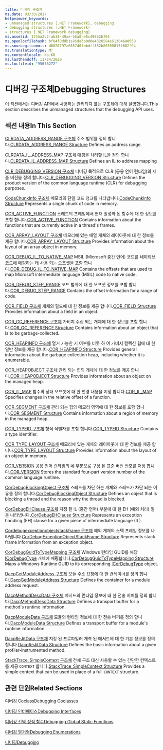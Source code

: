 ```yaml
---
title: 디버깅 구조체
ms.date: 03/30/2017
helpviewer_keywords:
- unmanaged structures [.NET Framework], debugging
- debugging structures [.NET Framework]
- structures [.NET Framework debugging]
ms.assetid: 173ba2c2-ab34-49ae-b6a8-e5c49882bf05
ms.openlocfilehash: bf84f8ddb1e86da3b9d0e4326584e61304640558
ms.sourcegitcommit: d8020797a6657d0fbbdff362b80300815f682f94
ms.translationtype: MT
ms.contentlocale: ko-KR
ms.lasthandoff: 11/24/2020
ms.locfileid: "95676272"
---
```

# <a name="debugging-structures"></a><span data-ttu-id="ec5ce-102">디버깅 구조체</span><span class="sxs-lookup"><span data-stu-id="ec5ce-102">Debugging Structures</span></span>

<span data-ttu-id="ec5ce-103">이 섹션에서는 디버깅 API에서 사용하는 관리되지 않는 구조체에 대해 설명합니다.</span><span class="sxs-lookup"><span data-stu-id="ec5ce-103">This section describes the unmanaged structures that the debugging API uses.</span></span>

## <a name="in-this-section"></a><span data-ttu-id="ec5ce-104">섹션 내용</span><span class="sxs-lookup"><span data-stu-id="ec5ce-104">In This Section</span></span>

 <span data-ttu-id="ec5ce-105">[CLRDATA_ADDRESS_RANGE 구조체](clrdata-address-range-structure.md) 주소 범위를 정의 합니다.</span><span class="sxs-lookup"><span data-stu-id="ec5ce-105">[CLRDATA_ADDRESS_RANGE Structure](clrdata-address-range-structure.md) Defines an address range.</span></span>

 <span data-ttu-id="ec5ce-106">[CLRDATA_IL_ADDRESS_MAP 구조체](clrdata-il-address-map-structure.md) 매핑을 처리할 IL을 정의 합니다.</span><span class="sxs-lookup"><span data-stu-id="ec5ce-106">[CLRDATA_IL_ADDRESS_MAP Structure](clrdata-il-address-map-structure.md) Defines an IL to address mapping</span></span>

 <span data-ttu-id="ec5ce-107">[CLR_DEBUGGING_VERSION 구조체](clr-debugging-version-structure.md) 디버깅 목적으로 CLR (공용 언어 런타임)의 제품 버전을 정의 합니다.</span><span class="sxs-lookup"><span data-stu-id="ec5ce-107">[CLR_DEBUGGING_VERSION Structure](clr-debugging-version-structure.md) Defines the product version of the common language runtime (CLR) for debugging purposes.</span></span>

 <span data-ttu-id="ec5ce-108">[CodeChunkInfo 구조체](codechunkinfo-structure.md) 메모리의 단일 코드 청크를 나타냅니다.</span><span class="sxs-lookup"><span data-stu-id="ec5ce-108">[CodeChunkInfo Structure](codechunkinfo-structure.md) Represents a single chunk of code in memory.</span></span>

 <span data-ttu-id="ec5ce-109">[COR_ACTIVE_FUNCTION](cor-active-function-structure.md) 스레드의 프레임에서 현재 활성화 된 함수에 대 한 정보를 포함 합니다.</span><span class="sxs-lookup"><span data-stu-id="ec5ce-109">[COR_ACTIVE_FUNCTION](cor-active-function-structure.md) Contains information about the functions that are currently active in a thread's frames.</span></span>

 <span data-ttu-id="ec5ce-110">[COR_ARRAY_LAYOUT 구조체](cor-array-layout-structure.md) 메모리에 있는 배열 개체의 레이아웃에 대 한 정보를 제공 합니다.</span><span class="sxs-lookup"><span data-stu-id="ec5ce-110">[COR_ARRAY_LAYOUT Structure](cor-array-layout-structure.md) Provides information about the layout of an array object in memory.</span></span>

 <span data-ttu-id="ec5ce-111">[COR_DEBUG_IL_TO_NATIVE_MAP](cor-debug-il-to-native-map-structure.md) MSIL (Microsoft 중간 언어) 코드를 네이티브 코드에 매핑하는 데 사용 되는 오프셋을 포함 합니다.</span><span class="sxs-lookup"><span data-stu-id="ec5ce-111">[COR_DEBUG_IL_TO_NATIVE_MAP](cor-debug-il-to-native-map-structure.md) Contains the offsets that are used to map Microsoft intermediate language (MSIL) code to native code.</span></span>

 <span data-ttu-id="ec5ce-112">[COR_DEBUG_STEP_RANGE](cor-debug-step-range-structure.md) 코드 범위에 대 한 오프셋 정보를 포함 합니다.</span><span class="sxs-lookup"><span data-stu-id="ec5ce-112">[COR_DEBUG_STEP_RANGE](cor-debug-step-range-structure.md) Contains the offset information for a range of code.</span></span>

 <span data-ttu-id="ec5ce-113">[COR_FIELD 구조체](cor-field-structure.md) 개체의 필드에 대 한 정보를 제공 합니다.</span><span class="sxs-lookup"><span data-stu-id="ec5ce-113">[COR_FIELD Structure](cor-field-structure.md) Provides information about a field in an object.</span></span>

 <span data-ttu-id="ec5ce-114">[COR_GC_REFERENCE 구조체](cor-gc-reference-structure.md) 가비지 수집 되는 개체에 대 한 정보를 포함 합니다.</span><span class="sxs-lookup"><span data-stu-id="ec5ce-114">[COR_GC_REFERENCE Structure](cor-gc-reference-structure.md) Contains information about an object that is to be garbage-collected.</span></span>

 <span data-ttu-id="ec5ce-115">[COR_HEAPINFO 구조체](cor-heapinfo-structure.md) 열거 가능한 지 여부를 비롯 하 여 가비지 컬렉션 힙에 대 한 일반 정보를 제공 합니다.</span><span class="sxs-lookup"><span data-stu-id="ec5ce-115">[COR_HEAPINFO Structure](cor-heapinfo-structure.md) Provides general information about the garbage collection heap, including whether it is enumerable.</span></span>

 <span data-ttu-id="ec5ce-116">[COR_HEAPOBJECT 구조체](cor-heapobject-structure.md) 관리 되는 힙의 개체에 대 한 정보를 제공 합니다.</span><span class="sxs-lookup"><span data-stu-id="ec5ce-116">[COR_HEAPOBJECT Structure](cor-heapobject-structure.md) Provides information about an object on the managed heap.</span></span>

 <span data-ttu-id="ec5ce-117">[COR_IL_MAP](cor-il-map-structure.md) 함수의 상대 오프셋에 대 한 변경 내용을 지정 합니다.</span><span class="sxs-lookup"><span data-stu-id="ec5ce-117">[COR_IL_MAP](cor-il-map-structure.md) Specifies changes in the relative offset of a function.</span></span>

 <span data-ttu-id="ec5ce-118">[COR_SEGMENT 구조체](cor-segment-structure.md) 관리 되는 힙의 메모리 영역에 대 한 정보를 포함 합니다.</span><span class="sxs-lookup"><span data-stu-id="ec5ce-118">[COR_SEGMENT Structure](cor-segment-structure.md) Contains information about a region of memory in the managed heap.</span></span>

 <span data-ttu-id="ec5ce-119">[COR_TYPEID 구조체](cor-typeid-structure.md) 형식 식별자를 포함 합니다.</span><span class="sxs-lookup"><span data-stu-id="ec5ce-119">[COR_TYPEID Structure](cor-typeid-structure.md) Contains a type identifier.</span></span>

 <span data-ttu-id="ec5ce-120">[COR_TYPE_LAYOUT 구조체](cor-type-layout-structure.md) 메모리에 있는 개체의 레이아웃에 대 한 정보를 제공 합니다.</span><span class="sxs-lookup"><span data-stu-id="ec5ce-120">[COR_TYPE_LAYOUT Structure](cor-type-layout-structure.md) Provides information about the layout of an object in memory.</span></span>

 <span data-ttu-id="ec5ce-121">[COR_VERSION](cor-version-structure.md) 공용 언어 런타임의 네 부분으로 구성 된 표준 버전 번호를 저장 합니다.</span><span class="sxs-lookup"><span data-stu-id="ec5ce-121">[COR_VERSION](cor-version-structure.md) Stores the standard four-part version number of the common language runtime.</span></span>

 <span data-ttu-id="ec5ce-122">[CorDebugBlockingObject 구조체](cordebugblockingobject-structure.md) 스레드를 차단 하는 개체와 스레드가 차단 되는 이유를 정의 합니다.</span><span class="sxs-lookup"><span data-stu-id="ec5ce-122">[CorDebugBlockingObject Structure](cordebugblockingobject-structure.md) Defines an object that is blocking a thread and the reason why the thread is blocked.</span></span>

 <span data-ttu-id="ec5ce-123">[CorDebugEHClause 구조체](cordebugehclause-structure.md) 지정 된 IL (중간 언어) 부분에 대 한 EH (예외 처리) 절을 나타냅니다.</span><span class="sxs-lookup"><span data-stu-id="ec5ce-123">[CorDebugEHClause Structure](cordebugehclause-structure.md) Represents an exception handling (EH) clause for a given piece of intermediate language (IL).</span></span>

 <span data-ttu-id="ec5ce-124">[Cordebugexceptionobjectstackframe 구조체](cordebugexceptionobjectstackframe-structure.md) 예외 개체의 스택 프레임 정보를 나타냅니다.</span><span class="sxs-lookup"><span data-stu-id="ec5ce-124">[CorDebugExceptionObjectStackFrame Structure](cordebugexceptionobjectstackframe-structure.md) Represents stack frame information from an exception object.</span></span>

 <span data-ttu-id="ec5ce-125">[CorDebugGuidToTypeMapping 구조체](cordebugguidtotypemapping-structure.md) Windows 런타임 GUID를 해당 [ICorDebugType](icordebugtype-interface.md) 개체에 매핑합니다.</span><span class="sxs-lookup"><span data-stu-id="ec5ce-125">[CorDebugGuidToTypeMapping Structure](cordebugguidtotypemapping-structure.md) Maps a Windows Runtime GUID to its corresponding [ICorDebugType](icordebugtype-interface.md) object.</span></span>

 <span data-ttu-id="ec5ce-126">[DacpGetModuleAddress 구조체](dacpgetmoduleaddress-structure.md) 모듈 주소 요청에 대 한 컨테이너를 정의 합니다.</span><span class="sxs-lookup"><span data-stu-id="ec5ce-126">[DacpGetModuleAddress Structure](dacpgetmoduleaddress-structure.md) Defines the container for a module address request.</span></span>

 <span data-ttu-id="ec5ce-127">[DacpMethodDescData 구조체](dacpmethoddescdata-structure.md) 메서드의 런타임 정보에 대 한 전송 버퍼를 정의 합니다.</span><span class="sxs-lookup"><span data-stu-id="ec5ce-127">[DacpMethodDescData Structure](dacpmethoddescdata-structure.md) Defines a transport buffer for a method's runtime information.</span></span>

 <span data-ttu-id="ec5ce-128">[DacpModuleData 구조체](dacpmoduledata-structure.md) 모듈의 런타임 정보에 대 한 전송 버퍼를 정의 합니다.</span><span class="sxs-lookup"><span data-stu-id="ec5ce-128">[DacpModuleData Structure](dacpmoduledata-structure.md) Defines a transport buffer for a module's runtime information.</span></span>

 <span data-ttu-id="ec5ce-129">[DacpReJitData 구조체](dacprejitdata-structure.md) 지정 된 프로파일러 계측 된 메서드에 대 한 기본 정보를 정의 합니다.</span><span class="sxs-lookup"><span data-stu-id="ec5ce-129">[DacpReJitData Structure](dacprejitdata-structure.md) Defines the basic information about a given profiler-instrumented method.</span></span>

 <span data-ttu-id="ec5ce-130">[StackTrace_SimpleContext 구조체](stacktrace-simplecontext-structure.md) 전체 구조 대신 사용할 수 있는 간단한 컨텍스트를 제공 `CONTEXT` 합니다.</span><span class="sxs-lookup"><span data-stu-id="ec5ce-130">[StackTrace_SimpleContext Structure](stacktrace-simplecontext-structure.md) Provides a simple context that can be used in place of a full `CONTEXT` structure.</span></span>

## <a name="related-sections"></a><span data-ttu-id="ec5ce-131">관련 단원</span><span class="sxs-lookup"><span data-stu-id="ec5ce-131">Related Sections</span></span>

 [<span data-ttu-id="ec5ce-132">디버깅 Coclass</span><span class="sxs-lookup"><span data-stu-id="ec5ce-132">Debugging Coclasses</span></span>](debugging-coclasses.md)

 [<span data-ttu-id="ec5ce-133">디버깅 인터페이스</span><span class="sxs-lookup"><span data-stu-id="ec5ce-133">Debugging Interfaces</span></span>](debugging-interfaces.md)

 [<span data-ttu-id="ec5ce-134">디버깅 전역 정적 함수</span><span class="sxs-lookup"><span data-stu-id="ec5ce-134">Debugging Global Static Functions</span></span>](debugging-global-static-functions.md)

 [<span data-ttu-id="ec5ce-135">디버깅 열거형</span><span class="sxs-lookup"><span data-stu-id="ec5ce-135">Debugging Enumerations</span></span>](debugging-enumerations.md)

 [<span data-ttu-id="ec5ce-136">디버깅</span><span class="sxs-lookup"><span data-stu-id="ec5ce-136">Debugging</span></span>](index.md)
